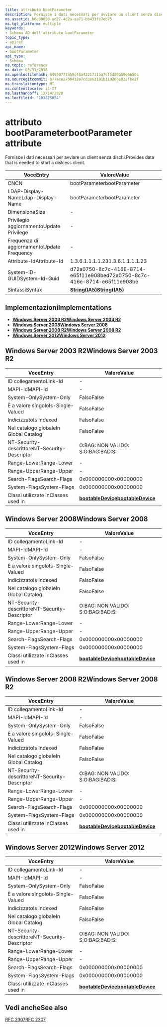 ```yaml
---
title: attributo bootParameter
description: Fornisce i dati necessari per avviare un client senza dischi.
ms.assetid: b6e90890-ad27-4d2a-aa71-bb433fe7eb75
ms.tgt_platform: multiple
keywords:
- Schema AD dell'attributo bootParameter
topic_type:
- apiref
api_name:
- bootParameter
api_type:
- Schema
ms.topic: reference
ms.date: 05/31/2018
ms.openlocfilehash: 649507f7a59c46a4221711ba7cf5380b59d6650c
ms.sourcegitcommit: b77ace27b0432e7cd3863191b11926be032fbe2f
ms.translationtype: MT
ms.contentlocale: it-IT
ms.lasthandoff: 12/14/2020
ms.locfileid: "103875854"
---
```

# <a name="bootparameter-attribute"></a><span data-ttu-id="e8e8b-104">attributo bootParameter</span><span class="sxs-lookup"><span data-stu-id="e8e8b-104">bootParameter attribute</span></span>

<span data-ttu-id="e8e8b-105">Fornisce i dati necessari per avviare un client senza dischi.</span><span class="sxs-lookup"><span data-stu-id="e8e8b-105">Provides data that is needed to start a diskless client.</span></span>



| <span data-ttu-id="e8e8b-106">Voce</span><span class="sxs-lookup"><span data-stu-id="e8e8b-106">Entry</span></span> | <span data-ttu-id="e8e8b-107">Valore</span><span class="sxs-lookup"><span data-stu-id="e8e8b-107">Value</span></span> |
|-------------------|--------------------------------------|
| <span data-ttu-id="e8e8b-108">CN</span><span class="sxs-lookup"><span data-stu-id="e8e8b-108">CN</span></span>                | <span data-ttu-id="e8e8b-109">bootParameter</span><span class="sxs-lookup"><span data-stu-id="e8e8b-109">bootParameter</span></span>                        |
| <span data-ttu-id="e8e8b-110">LDAP-Display-Name</span><span class="sxs-lookup"><span data-stu-id="e8e8b-110">Ldap-Display-Name</span></span> | <span data-ttu-id="e8e8b-111">bootParameter</span><span class="sxs-lookup"><span data-stu-id="e8e8b-111">bootParameter</span></span>                        |
| <span data-ttu-id="e8e8b-112">Dimensione</span><span class="sxs-lookup"><span data-stu-id="e8e8b-112">Size</span></span>              | \-                                   |
| <span data-ttu-id="e8e8b-113">Privilegio aggiornamento</span><span class="sxs-lookup"><span data-stu-id="e8e8b-113">Update Privilege</span></span>  | \-                                   |
| <span data-ttu-id="e8e8b-114">Frequenza di aggiornamento</span><span class="sxs-lookup"><span data-stu-id="e8e8b-114">Update Frequency</span></span>  | \-                                   |
| <span data-ttu-id="e8e8b-115">Attribute-Id</span><span class="sxs-lookup"><span data-stu-id="e8e8b-115">Attribute-Id</span></span>      | <span data-ttu-id="e8e8b-116">1.3.6.1.1.1.1.23</span><span class="sxs-lookup"><span data-stu-id="e8e8b-116">1.3.6.1.1.1.1.23</span></span>                     |
| <span data-ttu-id="e8e8b-117">System-ID-GUID</span><span class="sxs-lookup"><span data-stu-id="e8e8b-117">System-Id-Guid</span></span>    | <span data-ttu-id="e8e8b-118">d72a0750-8c7c-416E-8714-e65f11e908be</span><span class="sxs-lookup"><span data-stu-id="e8e8b-118">d72a0750-8c7c-416e-8714-e65f11e908be</span></span> |
| <span data-ttu-id="e8e8b-119">Sintassi</span><span class="sxs-lookup"><span data-stu-id="e8e8b-119">Syntax</span></span>            | [<span data-ttu-id="e8e8b-120">**String(IA5)**</span><span class="sxs-lookup"><span data-stu-id="e8e8b-120">**String(IA5)**</span></span>](s-string-ia5.md)  |



## <a name="implementations"></a><span data-ttu-id="e8e8b-121">Implementazioni</span><span class="sxs-lookup"><span data-stu-id="e8e8b-121">Implementations</span></span>

-   [<span data-ttu-id="e8e8b-122">**Windows Server 2003 R2**</span><span class="sxs-lookup"><span data-stu-id="e8e8b-122">**Windows Server 2003 R2**</span></span>](#windows-server-2003-r2)
-   [<span data-ttu-id="e8e8b-123">**Windows Server 2008**</span><span class="sxs-lookup"><span data-stu-id="e8e8b-123">**Windows Server 2008**</span></span>](#windows-server-2008)
-   [<span data-ttu-id="e8e8b-124">**Windows Server 2008 R2**</span><span class="sxs-lookup"><span data-stu-id="e8e8b-124">**Windows Server 2008 R2**</span></span>](#windows-server-2008-r2)
-   [<span data-ttu-id="e8e8b-125">**Windows Server 2012**</span><span class="sxs-lookup"><span data-stu-id="e8e8b-125">**Windows Server 2012**</span></span>](#windows-server-2012)

## <a name="windows-server-2003-r2"></a><span data-ttu-id="e8e8b-126">Windows Server 2003 R2</span><span class="sxs-lookup"><span data-stu-id="e8e8b-126">Windows Server 2003 R2</span></span>



| <span data-ttu-id="e8e8b-127">Voce</span><span class="sxs-lookup"><span data-stu-id="e8e8b-127">Entry</span></span> | <span data-ttu-id="e8e8b-128">Valore</span><span class="sxs-lookup"><span data-stu-id="e8e8b-128">Value</span></span> |
|------------------------|-------------------------------------------------------|
| <span data-ttu-id="e8e8b-129">ID collegamento</span><span class="sxs-lookup"><span data-stu-id="e8e8b-129">Link-Id</span></span>                | \-                                                    |
| <span data-ttu-id="e8e8b-130">MAPI-Id</span><span class="sxs-lookup"><span data-stu-id="e8e8b-130">MAPI-Id</span></span>                | \-                                                    |
| <span data-ttu-id="e8e8b-131">System-Only</span><span class="sxs-lookup"><span data-stu-id="e8e8b-131">System-Only</span></span>            | <span data-ttu-id="e8e8b-132">Falso</span><span class="sxs-lookup"><span data-stu-id="e8e8b-132">False</span></span>                                                 |
| <span data-ttu-id="e8e8b-133">È a valore singolo</span><span class="sxs-lookup"><span data-stu-id="e8e8b-133">Is-Single-Valued</span></span>       | <span data-ttu-id="e8e8b-134">Falso</span><span class="sxs-lookup"><span data-stu-id="e8e8b-134">False</span></span>                                                 |
| <span data-ttu-id="e8e8b-135">Indicizzato</span><span class="sxs-lookup"><span data-stu-id="e8e8b-135">Is Indexed</span></span>             | <span data-ttu-id="e8e8b-136">Falso</span><span class="sxs-lookup"><span data-stu-id="e8e8b-136">False</span></span>                                                 |
| <span data-ttu-id="e8e8b-137">Nel catalogo globale</span><span class="sxs-lookup"><span data-stu-id="e8e8b-137">In Global Catalog</span></span>      | <span data-ttu-id="e8e8b-138">Falso</span><span class="sxs-lookup"><span data-stu-id="e8e8b-138">False</span></span>                                                 |
| <span data-ttu-id="e8e8b-139">NT-Security-descrittore</span><span class="sxs-lookup"><span data-stu-id="e8e8b-139">NT-Security-Descriptor</span></span> | <span data-ttu-id="e8e8b-140">O:BAG: NON VALIDO: S:</span><span class="sxs-lookup"><span data-stu-id="e8e8b-140">O:BAG:BAD:S:</span></span>                                          |
| <span data-ttu-id="e8e8b-141">Range-Lower</span><span class="sxs-lookup"><span data-stu-id="e8e8b-141">Range-Lower</span></span>            | \-                                                    |
| <span data-ttu-id="e8e8b-142">Range-Upper</span><span class="sxs-lookup"><span data-stu-id="e8e8b-142">Range-Upper</span></span>            | \-                                                    |
| <span data-ttu-id="e8e8b-143">Search-Flags</span><span class="sxs-lookup"><span data-stu-id="e8e8b-143">Search-Flags</span></span>           | <span data-ttu-id="e8e8b-144">0x00000000</span><span class="sxs-lookup"><span data-stu-id="e8e8b-144">0x00000000</span></span>                                            |
| <span data-ttu-id="e8e8b-145">System-Flags</span><span class="sxs-lookup"><span data-stu-id="e8e8b-145">System-Flags</span></span>           | <span data-ttu-id="e8e8b-146">0x00000000</span><span class="sxs-lookup"><span data-stu-id="e8e8b-146">0x00000000</span></span>                                            |
| <span data-ttu-id="e8e8b-147">Classi utilizzate in</span><span class="sxs-lookup"><span data-stu-id="e8e8b-147">Classes used in</span></span>        | [<span data-ttu-id="e8e8b-148">**bootableDevice**</span><span class="sxs-lookup"><span data-stu-id="e8e8b-148">**bootableDevice**</span></span>](c-bootabledevice.md)<br/> |



## <a name="windows-server-2008"></a><span data-ttu-id="e8e8b-149">Windows Server 2008</span><span class="sxs-lookup"><span data-stu-id="e8e8b-149">Windows Server 2008</span></span>



| <span data-ttu-id="e8e8b-150">Voce</span><span class="sxs-lookup"><span data-stu-id="e8e8b-150">Entry</span></span> | <span data-ttu-id="e8e8b-151">Valore</span><span class="sxs-lookup"><span data-stu-id="e8e8b-151">Value</span></span> |
|------------------------|-------------------------------------------------------|
| <span data-ttu-id="e8e8b-152">ID collegamento</span><span class="sxs-lookup"><span data-stu-id="e8e8b-152">Link-Id</span></span>                | \-                                                    |
| <span data-ttu-id="e8e8b-153">MAPI-Id</span><span class="sxs-lookup"><span data-stu-id="e8e8b-153">MAPI-Id</span></span>                | \-                                                    |
| <span data-ttu-id="e8e8b-154">System-Only</span><span class="sxs-lookup"><span data-stu-id="e8e8b-154">System-Only</span></span>            | <span data-ttu-id="e8e8b-155">Falso</span><span class="sxs-lookup"><span data-stu-id="e8e8b-155">False</span></span>                                                 |
| <span data-ttu-id="e8e8b-156">È a valore singolo</span><span class="sxs-lookup"><span data-stu-id="e8e8b-156">Is-Single-Valued</span></span>       | <span data-ttu-id="e8e8b-157">Falso</span><span class="sxs-lookup"><span data-stu-id="e8e8b-157">False</span></span>                                                 |
| <span data-ttu-id="e8e8b-158">Indicizzato</span><span class="sxs-lookup"><span data-stu-id="e8e8b-158">Is Indexed</span></span>             | <span data-ttu-id="e8e8b-159">Falso</span><span class="sxs-lookup"><span data-stu-id="e8e8b-159">False</span></span>                                                 |
| <span data-ttu-id="e8e8b-160">Nel catalogo globale</span><span class="sxs-lookup"><span data-stu-id="e8e8b-160">In Global Catalog</span></span>      | <span data-ttu-id="e8e8b-161">Falso</span><span class="sxs-lookup"><span data-stu-id="e8e8b-161">False</span></span>                                                 |
| <span data-ttu-id="e8e8b-162">NT-Security-descrittore</span><span class="sxs-lookup"><span data-stu-id="e8e8b-162">NT-Security-Descriptor</span></span> | <span data-ttu-id="e8e8b-163">O:BAG: NON VALIDO: S:</span><span class="sxs-lookup"><span data-stu-id="e8e8b-163">O:BAG:BAD:S:</span></span>                                          |
| <span data-ttu-id="e8e8b-164">Range-Lower</span><span class="sxs-lookup"><span data-stu-id="e8e8b-164">Range-Lower</span></span>            | \-                                                    |
| <span data-ttu-id="e8e8b-165">Range-Upper</span><span class="sxs-lookup"><span data-stu-id="e8e8b-165">Range-Upper</span></span>            | \-                                                    |
| <span data-ttu-id="e8e8b-166">Search-Flags</span><span class="sxs-lookup"><span data-stu-id="e8e8b-166">Search-Flags</span></span>           | <span data-ttu-id="e8e8b-167">0x00000000</span><span class="sxs-lookup"><span data-stu-id="e8e8b-167">0x00000000</span></span>                                            |
| <span data-ttu-id="e8e8b-168">System-Flags</span><span class="sxs-lookup"><span data-stu-id="e8e8b-168">System-Flags</span></span>           | <span data-ttu-id="e8e8b-169">0x00000000</span><span class="sxs-lookup"><span data-stu-id="e8e8b-169">0x00000000</span></span>                                            |
| <span data-ttu-id="e8e8b-170">Classi utilizzate in</span><span class="sxs-lookup"><span data-stu-id="e8e8b-170">Classes used in</span></span>        | [<span data-ttu-id="e8e8b-171">**bootableDevice**</span><span class="sxs-lookup"><span data-stu-id="e8e8b-171">**bootableDevice**</span></span>](c-bootabledevice.md)<br/> |



## <a name="windows-server-2008-r2"></a><span data-ttu-id="e8e8b-172">Windows Server 2008 R2</span><span class="sxs-lookup"><span data-stu-id="e8e8b-172">Windows Server 2008 R2</span></span>



| <span data-ttu-id="e8e8b-173">Voce</span><span class="sxs-lookup"><span data-stu-id="e8e8b-173">Entry</span></span> | <span data-ttu-id="e8e8b-174">Valore</span><span class="sxs-lookup"><span data-stu-id="e8e8b-174">Value</span></span> |
|------------------------|-------------------------------------------------------|
| <span data-ttu-id="e8e8b-175">ID collegamento</span><span class="sxs-lookup"><span data-stu-id="e8e8b-175">Link-Id</span></span>                | \-                                                    |
| <span data-ttu-id="e8e8b-176">MAPI-Id</span><span class="sxs-lookup"><span data-stu-id="e8e8b-176">MAPI-Id</span></span>                | \-                                                    |
| <span data-ttu-id="e8e8b-177">System-Only</span><span class="sxs-lookup"><span data-stu-id="e8e8b-177">System-Only</span></span>            | <span data-ttu-id="e8e8b-178">Falso</span><span class="sxs-lookup"><span data-stu-id="e8e8b-178">False</span></span>                                                 |
| <span data-ttu-id="e8e8b-179">È a valore singolo</span><span class="sxs-lookup"><span data-stu-id="e8e8b-179">Is-Single-Valued</span></span>       | <span data-ttu-id="e8e8b-180">Falso</span><span class="sxs-lookup"><span data-stu-id="e8e8b-180">False</span></span>                                                 |
| <span data-ttu-id="e8e8b-181">Indicizzato</span><span class="sxs-lookup"><span data-stu-id="e8e8b-181">Is Indexed</span></span>             | <span data-ttu-id="e8e8b-182">Falso</span><span class="sxs-lookup"><span data-stu-id="e8e8b-182">False</span></span>                                                 |
| <span data-ttu-id="e8e8b-183">Nel catalogo globale</span><span class="sxs-lookup"><span data-stu-id="e8e8b-183">In Global Catalog</span></span>      | <span data-ttu-id="e8e8b-184">Falso</span><span class="sxs-lookup"><span data-stu-id="e8e8b-184">False</span></span>                                                 |
| <span data-ttu-id="e8e8b-185">NT-Security-descrittore</span><span class="sxs-lookup"><span data-stu-id="e8e8b-185">NT-Security-Descriptor</span></span> | <span data-ttu-id="e8e8b-186">O:BAG: NON VALIDO: S:</span><span class="sxs-lookup"><span data-stu-id="e8e8b-186">O:BAG:BAD:S:</span></span>                                          |
| <span data-ttu-id="e8e8b-187">Range-Lower</span><span class="sxs-lookup"><span data-stu-id="e8e8b-187">Range-Lower</span></span>            | \-                                                    |
| <span data-ttu-id="e8e8b-188">Range-Upper</span><span class="sxs-lookup"><span data-stu-id="e8e8b-188">Range-Upper</span></span>            | \-                                                    |
| <span data-ttu-id="e8e8b-189">Search-Flags</span><span class="sxs-lookup"><span data-stu-id="e8e8b-189">Search-Flags</span></span>           | <span data-ttu-id="e8e8b-190">0x00000000</span><span class="sxs-lookup"><span data-stu-id="e8e8b-190">0x00000000</span></span>                                            |
| <span data-ttu-id="e8e8b-191">System-Flags</span><span class="sxs-lookup"><span data-stu-id="e8e8b-191">System-Flags</span></span>           | <span data-ttu-id="e8e8b-192">0x00000000</span><span class="sxs-lookup"><span data-stu-id="e8e8b-192">0x00000000</span></span>                                            |
| <span data-ttu-id="e8e8b-193">Classi utilizzate in</span><span class="sxs-lookup"><span data-stu-id="e8e8b-193">Classes used in</span></span>        | [<span data-ttu-id="e8e8b-194">**bootableDevice**</span><span class="sxs-lookup"><span data-stu-id="e8e8b-194">**bootableDevice**</span></span>](c-bootabledevice.md)<br/> |



## <a name="windows-server-2012"></a><span data-ttu-id="e8e8b-195">Windows Server 2012</span><span class="sxs-lookup"><span data-stu-id="e8e8b-195">Windows Server 2012</span></span>



| <span data-ttu-id="e8e8b-196">Voce</span><span class="sxs-lookup"><span data-stu-id="e8e8b-196">Entry</span></span> | <span data-ttu-id="e8e8b-197">Valore</span><span class="sxs-lookup"><span data-stu-id="e8e8b-197">Value</span></span> |
|------------------------|-------------------------------------------------------|
| <span data-ttu-id="e8e8b-198">ID collegamento</span><span class="sxs-lookup"><span data-stu-id="e8e8b-198">Link-Id</span></span>                | \-                                                    |
| <span data-ttu-id="e8e8b-199">MAPI-Id</span><span class="sxs-lookup"><span data-stu-id="e8e8b-199">MAPI-Id</span></span>                | \-                                                    |
| <span data-ttu-id="e8e8b-200">System-Only</span><span class="sxs-lookup"><span data-stu-id="e8e8b-200">System-Only</span></span>            | <span data-ttu-id="e8e8b-201">Falso</span><span class="sxs-lookup"><span data-stu-id="e8e8b-201">False</span></span>                                                 |
| <span data-ttu-id="e8e8b-202">È a valore singolo</span><span class="sxs-lookup"><span data-stu-id="e8e8b-202">Is-Single-Valued</span></span>       | <span data-ttu-id="e8e8b-203">Falso</span><span class="sxs-lookup"><span data-stu-id="e8e8b-203">False</span></span>                                                 |
| <span data-ttu-id="e8e8b-204">Indicizzato</span><span class="sxs-lookup"><span data-stu-id="e8e8b-204">Is Indexed</span></span>             | <span data-ttu-id="e8e8b-205">Falso</span><span class="sxs-lookup"><span data-stu-id="e8e8b-205">False</span></span>                                                 |
| <span data-ttu-id="e8e8b-206">Nel catalogo globale</span><span class="sxs-lookup"><span data-stu-id="e8e8b-206">In Global Catalog</span></span>      | <span data-ttu-id="e8e8b-207">Falso</span><span class="sxs-lookup"><span data-stu-id="e8e8b-207">False</span></span>                                                 |
| <span data-ttu-id="e8e8b-208">NT-Security-descrittore</span><span class="sxs-lookup"><span data-stu-id="e8e8b-208">NT-Security-Descriptor</span></span> | <span data-ttu-id="e8e8b-209">O:BAG: NON VALIDO: S:</span><span class="sxs-lookup"><span data-stu-id="e8e8b-209">O:BAG:BAD:S:</span></span>                                          |
| <span data-ttu-id="e8e8b-210">Range-Lower</span><span class="sxs-lookup"><span data-stu-id="e8e8b-210">Range-Lower</span></span>            | \-                                                    |
| <span data-ttu-id="e8e8b-211">Range-Upper</span><span class="sxs-lookup"><span data-stu-id="e8e8b-211">Range-Upper</span></span>            | \-                                                    |
| <span data-ttu-id="e8e8b-212">Search-Flags</span><span class="sxs-lookup"><span data-stu-id="e8e8b-212">Search-Flags</span></span>           | <span data-ttu-id="e8e8b-213">0x00000000</span><span class="sxs-lookup"><span data-stu-id="e8e8b-213">0x00000000</span></span>                                            |
| <span data-ttu-id="e8e8b-214">System-Flags</span><span class="sxs-lookup"><span data-stu-id="e8e8b-214">System-Flags</span></span>           | <span data-ttu-id="e8e8b-215">0x00000000</span><span class="sxs-lookup"><span data-stu-id="e8e8b-215">0x00000000</span></span>                                            |
| <span data-ttu-id="e8e8b-216">Classi utilizzate in</span><span class="sxs-lookup"><span data-stu-id="e8e8b-216">Classes used in</span></span>        | [<span data-ttu-id="e8e8b-217">**bootableDevice**</span><span class="sxs-lookup"><span data-stu-id="e8e8b-217">**bootableDevice**</span></span>](c-bootabledevice.md)<br/> |



## <a name="see-also"></a><span data-ttu-id="e8e8b-218">Vedi anche</span><span class="sxs-lookup"><span data-stu-id="e8e8b-218">See also</span></span>

<dl> <dt>

[<span data-ttu-id="e8e8b-219">RFC 2307</span><span class="sxs-lookup"><span data-stu-id="e8e8b-219">RFC 2307</span></span>](https://www.ietf.org/rfc/rfc2307.txt)
</dt> </dl>

 

 






